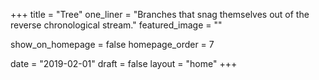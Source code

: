 +++
title = "Tree"
one_liner = "Branches that snag themselves out of the reverse chronological stream."
featured_image = ""

show_on_homepage = false
homepage_order = 7

date = "2019-02-01"
draft = false
layout = "home"
+++


